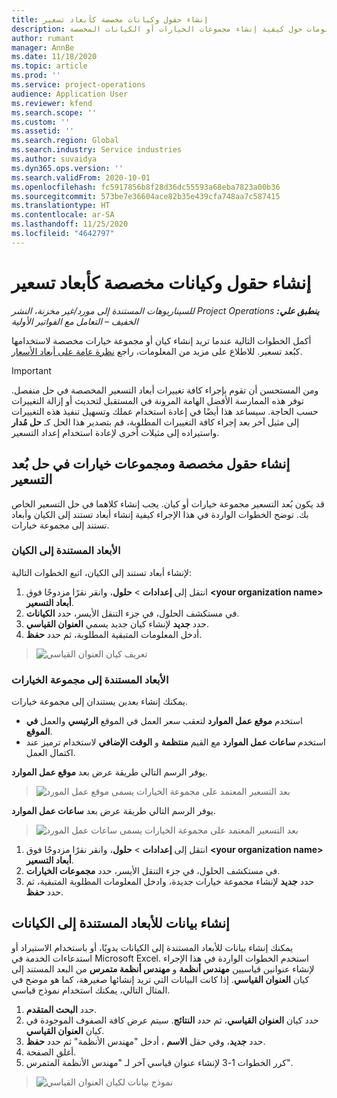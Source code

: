 ```yaml
---
title: إنشاء حقول وكيانات مخصصة كأبعاد تسعير
description: يوفر هذا الموضوع معلومات حول كيفية إنشاء مجموعات الخيارات أو الكيانات المخصصة.
author: rumant
manager: AnnBe
ms.date: 11/18/2020
ms.topic: article
ms.prod: ''
ms.service: project-operations
audience: Application User
ms.reviewer: kfend
ms.search.scope: ''
ms.custom: ''
ms.assetid: ''
ms.search.region: Global
ms.search.industry: Service industries
ms.author: suvaidya
ms.dyn365.ops.version: ''
ms.search.validFrom: 2020-10-01
ms.openlocfilehash: fc5917856b8f28d36dc55593a68eba7823a00b36
ms.sourcegitcommit: 573be7e36604ace82b35e439cfa748aa7c587415
ms.translationtype: HT
ms.contentlocale: ar-SA
ms.lasthandoff: 11/25/2020
ms.locfileid: "4642797"
---
```

# <a name="create-custom-fields-and-entities-as-pricing-dimensions"></a>إنشاء حقول وكيانات مخصصة كأبعاد تسعير

_**ينطبق علي:** ‏‫Project Operations للسيناريوهات المستندة إلى مورد/غير مخزنة‬، ‏‫النشر الخفيف – التعامل مع الفواتير الأولية‬_

أكمل الخطوات التالية عندما تريد إنشاء كيان أو مجموعة خيارات مخصصة لاستخدامها كبُعد تسعير. للاطلاع على مزيد من المعلومات، راجع [نظرة عامة على أبعاد الأسعار](pricing-dimensions-overview.md).  

> [!IMPORTANT]
> ومن المستحسن أن تقوم بإجراء كافة تغييرات أبعاد التسعير المخصصة في حل منفصل. توفر هذه الممارسة الأفضل الهامة المرونة في المستقبل لتحديث أو إزالة التغييرات حسب الحاجة. سيساعد هذا أيضًا في إعادة استخدام عملك وتسهيل تنفيذ هذه التغييرات إلى مثيل آخر بعد إجراء كافة التغييرات المطلوبة، قم بتصدير هذا الحل كـ **حل مُدار** واستيراده إلى مثيلات أخرى لإعادة استخدام إعداد التسعير.

  
## <a name="create-custom-fields-and-option-sets-in-the-pricing-dimension-solution"></a>إنشاء حقول مخصصة ومجموعات خيارات في حل بُعد التسعير

قد يكون بُعد التسعير مجموعة خيارات أو كيان. يجب إنشاء كلاهما في حل التسعير الخاص بك. توضح الخطوات الواردة في هذا الإجراء كيفية إنشاء أبعاد تستند إلى الكيان وأبعاد تستند إلى مجموعة خيارات.

### <a name="entity-based-dimensions"></a>الأبعاد المستندة إلى الكيان
لإنشاء أبعاد تستند إلى الكيان، اتبع الخطوات التالية:

1. انتقل إلى **إعدادات** > **حلول**، وانقر نقرًا مزدوجًا فوق **\<your organization name> أبعاد التسعير**.
2. في مستكشف الحلول، في جزء التنقل الأيسر، حدد **الكيانات**.
3. حدد **جديد** لإنشاء كيان جديد يسمي **العنوان القياسي**. 
4. أدخل المعلومات المتبقية المطلوبة، ثم حدد **حفظ**.

> ![تعريف كيان العنوان القياسي](media/Standard-Title-entity-definition.png)

### <a name="option-set-based-dimensions"></a>الأبعاد المستندة إلى مجموعة الخيارات 
يمكنك إنشاء بعدين يستندان إلى مجموعة خيارات. 

- استخدم **موقع عمل الموارد** لتعقب سعر العمل في الموقع **الرئيسي** والعمل **في الموقع**. 
- استخدم **ساعات عمل الموارد** مع القيم **منتظمة** و **الوقت الإضافي** لاستخدام ترميز عند اكتمال العمل.

يوفر الرسم التالي طريقة عرض بعد **موقع عمل الموارد**. 

> ![بعد التسعير المعتمد على مجموعة الخيارات يسمى موقع عمل المورد](media/Option-set-PD-called-Resource-Work-Location.png)

يوفر الرسم التالي طريقة عرض بعد **ساعات عمل الموارد**. 

> ![بعد التسعير المعتمد على مجموعة الخيارات يسمى ساعات عمل المورد](media/Option-set-PD-called-Resource-Work-Hours.png)

1. انتقل إلى **إعدادات** > **حلول**، وانقر نقرًا مزدوجًا فوق  **\<your organization name> أبعاد التسعير**. 
2. في مستكشف الحلول، في جزء التنقل الأيسر، حدد **مجموعات الخيارات**. 
3. حدد **جديد** لإنشاء مجموعة خيارات جديدة، وادخل المعلومات المطلوبة المتبقية، ثم حدد **حفظ**.

## <a name="create-data-for-entity-based-dimensions"></a>إنشاء بيانات للأبعاد المستندة إلى الكيانات

يمكنك إنشاء بيانات للأبعاد المستندة إلى الكيانات يدويًا، أو باستخدام الاستيراد أو استدعاءات الخدمة في Microsoft Excel. استخدم الخطوات الواردة في هذا الإجراء لإنشاء عنوانين قياسيين **مهندس أنظمة** و **مهندس أنظمة متمرس** من البعد المستند إلى كيان **العنوان القياسي**. إذا كانت البيانات التي تريد إنشائها صغيرهة، كما هو موضح في المثال التالي، يمكنك استخدام نموذج قياسي.

1. حدد **البحث المتقدم**.
2. حدد كيان **العنوان القياسي**، ثم حدد **النتائج**. سيتم عرض كافة الصفوف الموجودة في كيان **العنوان القياسي**.
3. حدد **جديد**، وفي حقل **الاسم** ، أدخل "مهندس الأنظمة" ثم حدد **حفظ**.
4. أغلق الصفحة. 
5. كرر الخطوات 1-3 لإنشاء عنوان قياسي آخر لـ "مهندس الأنظمة المتمرس".

> ![نموذج بيانات لكيان العنوان القياسي](media/ST-data.png)
